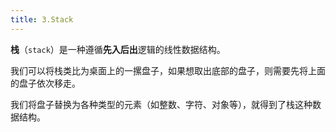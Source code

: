 ```yaml
---
title: 3.Stack
---
```


**栈**（`stack`）是一种遵循**先入后出**逻辑的线性数据结构。

我们可以将栈类比为桌面上的一摞盘子，如果想取出底部的盘子，则需要先将上面的盘子依次移走。

我们将盘子替换为各种类型的元素（如整数、字符、对象等），就得到了栈这种数据结构。

